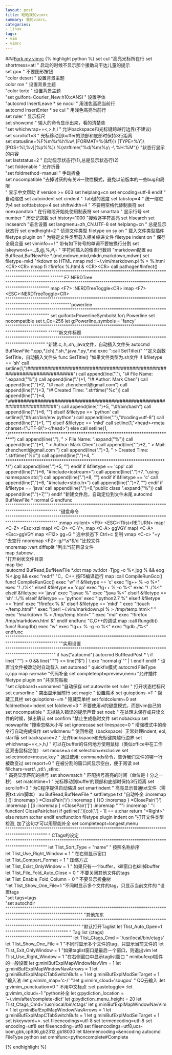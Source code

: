 ```yaml
---
layout: post
title: 晒晒我的vimrc
summary: 我的vimrc。
categories:
- linux
tags:
- vim
- vimrc
---
```

###[Fork my vimrc](https://github.com/zhenchentl/dotvim.git)
{% highlight python %}
set cul "高亮光标所在行
set shortmess=atI   " 启动的时候不显示那个援助乌干达儿童的提示  
set go=             " 不要图形按钮  
"color desert     " 设置背景主题  
color ron     " 设置背景主题  
"color torte     " 设置背景主题  
"set guifont=Courier_New:h10:cANSI   " 设置字体  
"autocmd InsertLeave * se nocul  " 用浅色高亮当前行  
autocmd InsertEnter * se cul    " 用浅色高亮当前行  
set ruler           " 显示标尺  
set showcmd         " 输入的命令显示出来，看的清楚些  
"set whichwrap+=<,>,h,l   " 允许backspace和光标键跨越行边界(不建议)  
set scrolloff=3     " 光标移动到buffer的顶部和底部时保持3行距离  
set statusline=%F%m%r%h%w\ [FORMAT=%{&ff}]\ [TYPE=%Y]\ [POS=%l,%v][%p%%]\ %{strftime(\"%d/%m/%y\ -\ %H:%M\")}   "状态行显示的内容  
set laststatus=2    " 启动显示状态行(1),总是显示状态行(2)  
"set foldenable      " 允许折叠  
"set foldmethod=manual   " 手动折叠  
set nocompatible  "去掉讨厌的有关vi一致性模式，避免以前版本的一些bug和局限  
" 显示中文帮助
if version >= 603
	set helplang=cn
	set encoding=utf-8
endif
" 自动缩进
set autoindent
set cindent 
" Tab键的宽度
set tabstop=4
" 统一缩进为4
set softtabstop=4
set shiftwidth=4
" 不要用空格代替制表符
set noexpandtab
" 在行和段开始处使用制表符
set smarttab
" 显示行号
set number
" 历史记录数
set history=1000
"搜索逐字符高亮
set hlsearch
set incsearch
"语言设置
set langmenu=zh_CN.UTF-8
set helplang=cn
" 总是显示状态行
set cmdheight=2
" 侦测文件类型
filetype on
sy on
" 载入文件类型插件
filetype plugin on
" 为特定文件类型载入相关缩进文件
filetype indent on
" 保存全局变量
set viminfo+=!
" 带有如下符号的单词不要被换行分割
set iskeyword+=_,$,@,%,#,-
" 字符间插入的像素行数目
"markdown配置
au BufRead,BufNewFile *.{md,mdown,mkd,mkdn,markdown,mdwn}   set filetype=mkd
"rkdown to HTML  
nmap md :!~/.vim/markdown.pl % > %.html <CR><CR>
nmap fi :!firefox %.html & <CR><CR>
call pathogen#infect()
""""""""""""""""""""""""""""""""""""""""""""""""""""""""""""""""""""""""""""""""""""""""""""""""""
"""""" F7 NERDTree
""""""""""""""""""""""""""""""""""""""""""""""""""""""""""""""""""""""""""""""""""""""""""""""""""
map <F7> :NERDTreeToggle<CR>
imap <F7> <ESC>:NERDTreeToggle<CR>
""""""""""""""""""""""""""""""""""""""""""""""""""""""""""""""""""""""""""""""""""""""""""""""""""
""""""""""powerline
""""""""""""""""""""""""""""""""""""""""""""""""""""""""""""""""""""""""""""""""""""""""""""""""""
 set guifont=PowerlineSymbols\ for\ Powerline
 set nocompatible
 set t_Co=256
 let g:Powerline_symbols = 'fancy'
"""""""""""""""""""""""""""""""""""""""""""""""""""""""""""""""""""""""""""""""""""""""""""""""""
"""""新文件标题
""""""""""""""""""""""""""""""""""""""""""""""""""""""""""""""""""""""""""""""""""""""""""""""""
"新建.c,.h,.sh,.java文件，自动插入文件头 
autocmd BufNewFile *.cpp,*.[ch],*.sh,*.java,*.py,*.md exec ":call SetTitle()" 
""定义函数SetTitle，自动插入文件头 
func SetTitle() 
	"如果文件类型为.sh文件 
	if &filetype == 'sh' 
		call setline(1,"\#########################################################################") 
		call append(line("."), "\# File Name: ".expand("%")) 
		call append(line(".")+1, "\# Author: Mark Chen") 
		call append(line(".")+2, "\# mail: zhenchentl@gmail.com") 
		call append(line(".")+3, "\# Created Time: ".strftime("%c")) 
		call append(line(".")+4, "\#########################################################################") 
		call append(line(".")+5, "\#!/bin/bash") 
		call append(line(".")+6, "") 
    elseif &filetype == 'python'
        call setline(1,"#!/usr/bin/env python")
        call append(line("."),"#coding=utf-8")
		call append(line(".")+1, "") 
    elseif &filetype == 'mkd'
        call setline(1,"<head><meta charset=\"UTF-8\"></head>")
	else 
		call setline(1, "/*************************************************************************") 
		call append(line("."), "	> File Name: ".expand("%")) 
		call append(line(".")+1, "	> Author: Mark Chen") 
		call append(line(".")+2, "	> Mail: zhenchentl@gmail.com ") 
		call append(line(".")+3, "	> Created Time: ".strftime("%c")) 
		call append(line(".")+4, " ************************************************************************/") 
		call append(line(".")+5, "")
	endif
	if &filetype == 'cpp'
		call append(line(".")+6, "#include<iostream>")
		call append(line(".")+7, "using namespace std;")
		call append(line(".")+8, "")
	endif
	if &filetype == 'c'
		call append(line(".")+6, "#include<stdio.h>")
		call append(line(".")+7, "")
	endif
	if &filetype == 'java'
		call append(line(".")+6,"public class ".expand("%"))
		call append(line(".")+7,"")
	endif
	"新建文件后，自动定位到文件末尾
	autocmd BufNewFile * normal G
endfunc 
""""""""""""""""""""""""""""""""""""""""""""""""""""""""""""""""""""""""""""""""""""""""""""""""""""""
"键盘命令
""""""""""""""""""""""""""""""""""""""""""""""""""""""""""""""""""""""""""""""""""""""""""""""""""""""
:nmap <silent> <F9> <ESC>:Tlist<RETURN>
map! <C-Z> <Esc>zzi
map! <C-O> <C-Y>,
map <C-A> ggVGY
map! <C-A> <Esc>ggVGY
map <F12> gg=G
" 选中状态下 Ctrl+c 复制
vmap <C-c> "+y
"去空行  
nnoremap <F2> :g/^\s*$/d<CR> 
"比较文件  
nnoremap <C-F2> :vert diffsplit 
"列出当前目录文件  
map <F3> :tabnew .<CR>  
"打开树状文件目录  
map <C-F3> \be  
:autocmd BufRead,BufNewFile *.dot map <F5> :w<CR>:!dot -Tjpg -o %<.jpg % && eog %<.jpg  <CR><CR> && exec "redr!"
"C，C++ 按F5编译运行
map <F5> :call CompileRunGcc()<CR>
func! CompileRunGcc()
	exec "w"
	if &filetype == 'c'
		exec "!g++ % -o %<"
		exec "! ./%<"
	elseif &filetype == 'cpp'
		exec "!g++ % -o %<"
		exec "! ./%<"
	elseif &filetype == 'java' 
		exec "!javac %" 
		exec "!java %<"
	elseif &filetype == 'sh'
		:!./%
	elseif &filetype == 'python'
		exec "!python2.7 %"
    elseif &filetype == 'html'
        exec "!firefox % &"
    elseif &filetype == 'mkd'
"        exec "!touch ~/temp.html"
"        exec "!perl ~/.vim/markdown.pl % > /tmp/temp.html<"<CR>
"        exec "!markdown % > /tmp/temp.html<"<CR>
"        exec "md"
        exec "!firefox /tmp/markdown.html &"
	endif
endfunc
"C,C++的调试
map <F8> :call Rungdb()<CR>
func! Rungdb()
	exec "w"
	exec "!g++ % -g -o %<"
	exec "!gdb ./%<"
endfunc
""""""""""""""""""""""""""""""""""""""""""""""""""""""""""""""""""""""""""""""""""""""""""""""""""""""
""实用设置
"""""""""""""""""""""""""""""""""""""""""""""""""""""""""""""""""""""""""""""""""""""""""""""""""""""
if has("autocmd")
      autocmd BufReadPost *
          \ if line("'\"") > 0 && line("'\"") <= line("$") |
          \   exe "normal g`\"" |
          \ endif
endif
" 设置当文件被改动时自动载入
set autoread
" quickfix模式
autocmd FileType c,cpp map <buffer> <leader><space> :w<cr>:make<cr>
"代码补全 
set completeopt=preview,menu 
"允许插件  
filetype plugin on
"共享剪贴板  
"set clipboard+=unnamed 
"自动保存
set autowrite
set ruler                   " 打开状态栏标尺
set cursorline              " 突出显示当前行
set magic                   " 设置魔术
set guioptions-=T           " 隐藏工具栏
set guioptions-=m           " 隐藏菜单栏
set foldcolumn=0
set foldmethod=indent 
set foldlevel=3 
" 不要使用vi的键盘模式，而是vim自己的
set nocompatible
" 去掉输入错误的提示声音
set noeb
" 在处理未保存或只读文件的时候，弹出确认
set confirm
"禁止生成临时文件
set nobackup
set noswapfile
"搜索忽略大小写
set ignorecase
set linespace=0
" 增强模式中的命令行自动完成操作
set wildmenu
" 使回格键（backspace）正常处理indent, eol, start等
set backspace=2
" 允许backspace和光标键跨越行边界
set whichwrap+=<,>,h,l
" 可以在buffer的任何地方使用鼠标（类似office中在工作区双击鼠标定位）
set mouse=a
set selection=exclusive
set selectmode=mouse,key
" 通过使用: commands命令，告诉我们文件的哪一行被改变过
set report=0
" 在被分割的窗口间显示空白，便于阅读
set fillchars=vert:\ ,stl:\ ,stlnc:\
" 高亮显示匹配的括号
set showmatch
" 匹配括号高亮的时间（单位是十分之一秒）
set matchtime=1
" 光标移动到buffer的顶部和底部时保持3行距离
set scrolloff=3
" 为C程序提供自动缩进
set smartindent
" 高亮显示普通txt文件（需要txt.vim脚本）
au BufRead,BufNewFile *  setfiletype txt
"自动补全
:inoremap ( ()<ESC>i
:inoremap ) <c-r>=ClosePair(')')<CR>
:inoremap { {<CR>}<ESC>O
:inoremap } <c-r>=ClosePair('}')<CR>
:inoremap [ []<ESC>i
:inoremap ] <c-r>=ClosePair(']')<CR>
:inoremap " ""<ESC>i
:inoremap ' ''<ESC>i
function! ClosePair(char)
	if getline('.')[col('.') - 1] == a:char
		return "\<Right>"
	else
		return a:char
	endif
endfunction
filetype plugin indent on 
"打开文件类型检测, 加了这句才可以用智能补全
set completeopt=longest,menu
"""""""""""""""""""""""""""""""""""""""""""""""""""""""""""""""""""""""""""""""""""""""""""""""""
" CTags的设定  
"""""""""""""""""""""""""""""""""""""""""""""""""""""""""""""""""""""""""""""""""""""""""""""""""
let Tlist_Sort_Type = "name"    " 按照名称排序  
let Tlist_Use_Right_Window = 1  " 在右侧显示窗口  
let Tlist_Compart_Format = 1    " 压缩方式  
let Tlist_Exist_OnlyWindow = 1  " 如果只有一个buffer，kill窗口也kill掉buffer  
let Tlist_File_Fold_Auto_Close = 0  " 不要关闭其他文件的tags  
let Tlist_Enable_Fold_Column = 0    " 不要显示折叠树  
"let Tlist_Show_One_File=1            "不同时显示多个文件的tag，只显示当前文件的
"设置tags  
"set tags=tags  
"set autochdir 
""""""""""""""""""""""""""""""""""""""""""""""""""""""""""""""""""""""""""""""""""""""""""""""""""""""""""""""""""
"其他东东
"""""""""""""""""""""""""""""""""""""""""""""""""""""""""""""""""""""""""""""""""""""""""""""""""""""""""""""""""
"默认打开Taglist 
let Tlist_Auto_Open=1 
"""""""""""""""""""""""""""""" 
" Tag list (ctags) 
"""""""""""""""""""""""""""""""" 
let Tlist_Ctags_Cmd = '/usr/local/bin/ctags' 
let Tlist_Show_One_File = 1 "不同时显示多个文件的tag，只显示当前文件的 
let Tlist_Exit_OnlyWindow = 1 "如果taglist窗口是最后一个窗口，则退出vim 
let Tlist_Use_Right_Window = 1 "在右侧窗口中显示taglist窗口
" minibufexpl插件的一般设置
let g:miniBufExplMapWindowNavVim = 1
let g:miniBufExplMapWindowNavArrows = 1
let g:miniBufExplMapCTabSwitchBufs = 1
let g:miniBufExplModSelTarget = 1  
"输入法
:let g:vimim_map='c-/'
":let g:vimim_cloud='sougou' " QQ云输入
:let g:vimim_punctuation=0	" 不用中文标点
:set pastetoggle=<C-H>
:let g:vimim_cloud=-1
"python补全
let g:pydiction_location = '~/.vim/after/complete-dict'
let g:pydiction_menu_height = 20
let Tlist_Ctags_Cmd='/usr/local/bin/ctags'
let g:miniBufExplMapWindowNavVim = 1
let g:miniBufExplMapWindowNavArrows = 1
let g:miniBufExplMapCTabSwitchBufs = 1
let g:miniBufExplModSelTarget = 1
set iskeyword+=.
set fileencodings=utf-8
set termencoding=utf-8
set encoding=utf8
set fileencoding=utf8
set fileencodings=utf8,ucs-bom,gbk,cp936,gb2312,gb18030
let &termencoding=&encoding
autocmd FileType python set omnifunc=pythoncomplete#Complete

{% endhighlight %}
